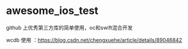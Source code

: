 # awesome_ios_test
github 上优秀第三方库的简单使用，oc和swift混合开发

wcdb 使用 ：https://blog.csdn.net/chengxuehe/article/details/89046842
